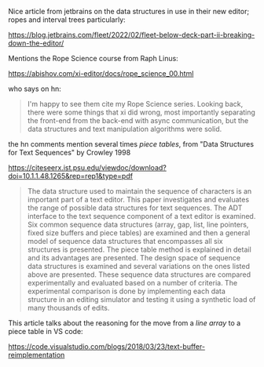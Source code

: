 Nice article from jetbrains on the data structures in use in their new editor; ropes and interval trees particularly:

https://blog.jetbrains.com/fleet/2022/02/fleet-below-deck-part-ii-breaking-down-the-editor/

Mentions the Rope Science course from Raph Linus: 

https://abishov.com/xi-editor/docs/rope_science_00.html

who says on hn:

> I'm happy to see them cite my Rope Science series. Looking back, there were some things that xi did wrong, most importantly separating the front-end from the back-end with async communication, but the data structures and text manipulation algorithms were solid.

the hn comments mention several times _piece tables_, from "Data Structures for Text Sequences" by Crowley 1998

https://citeseerx.ist.psu.edu/viewdoc/download?doi=10.1.1.48.1265&rep=rep1&type=pdf

> The data structure used to maintain the sequence of characters is an important part of a text editor. This paper investigates and evaluates the range of possible data structures for text sequences. The ADT interface to the text sequence component of a text editor is examined. Six common sequence data structures (array, gap, list, line pointers, fixed size buffers and piece tables) are examined and then a general model of sequence data structures that encompasses all six structures is presented. The piece table method is explained in detail and its advantages are presented. The design space of sequence data structures is examined and several variations on the ones listed above are presented. These sequence data structures are compared experimentally and evaluated based on a number of criteria. The experimental comparison is done by implementing each data structure in an editing simulator and testing it using a synthetic load of many thousands of edits.

This article talks about the reasoning for the move from a _line array_ to a piece table in VS code:

https://code.visualstudio.com/blogs/2018/03/23/text-buffer-reimplementation

